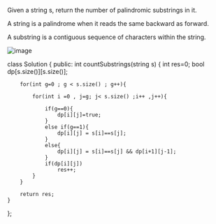 Given a string s, return the number of palindromic substrings in it.

A string is a palindrome when it reads the same backward as forward.

A substring is a contiguous sequence of characters within the string.
  
 
![image](https://user-images.githubusercontent.com/69719886/191326061-88e1e57b-b386-481f-be0b-329323a5e5db.png)

  
class Solution {
public:
    int countSubstrings(string s) {
        int res=0;
        bool dp[s.size()][s.size()];
        
        for(int g=0 ; g < s.size() ; g++){
            
            for(int i =0 , j=g; j< s.size() ;i++ ,j++){
                
                if(g==0){
                    dp[i][j]=true;
                }
                else if(g==1){
                    dp[i][j] = s[i]==s[j];
                }
                else{
                    dp[i][j] = s[i]==s[j] && dp[i+1][j-1];
                }
                if(dp[i][j])
                    res++;
            }
        }
        
        return res;
    }
};
